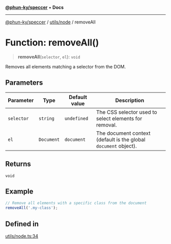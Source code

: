 [**@phun-ky/speccer**](../../../README.md) • **Docs**

***

[@phun-ky/speccer](../../../README.md) / [utils/node](../README.md) / removeAll

# Function: removeAll()

> **removeAll**(`selector`, `el`): `void`

Removes all elements matching a selector from the DOM.

## Parameters

| Parameter | Type | Default value | Description |
| ------ | ------ | ------ | ------ |
| `selector` | `string` | `undefined` | The CSS selector used to select elements for removal. |
| `el` | `Document` | `document` | The document context (default is the global `document` object). |

## Returns

`void`

## Example

```ts
// Remove all elements with a specific class from the document
removeAll('.my-class');
```

## Defined in

[utils/node.ts:34](https://github.com/phun-ky/speccer/blob/main/src/utils/node.ts#L34)
